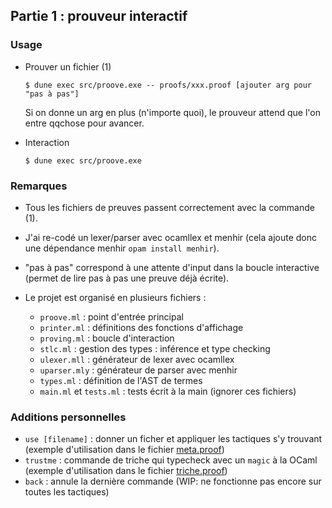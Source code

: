 ## Partie 1 : prouveur interactif

### Usage

- Prouver un fichier (1)
  ```
  $ dune exec src/proove.exe -- proofs/xxx.proof [ajouter arg pour "pas à pas"]
  ```
  Si on donne un arg en plus (n'importe quoi),
  le prouveur attend que l'on entre qqchose pour avancer.

- Interaction
  ```
  $ dune exec src/proove.exe
  ```

### Remarques

- Tous les fichiers de preuves passent correctement avec la commande (1).
- J'ai re-codé un lexer/parser avec ocamllex et menhir (cela ajoute donc une dépendance menhir `opam install menhir`).
- "pas à pas" correspond à une attente d'input dans la boucle interactive (permet de lire pas à pas une preuve déjà écrite).

- Le projet est organisé en plusieurs fichiers :
  + `proove.ml` : point d'entrée principal
  + `printer.ml` : définitions des fonctions d'affichage
  + `proving.ml` : boucle d'interaction
  + `stlc.ml` : gestion des types : inférence et type checking
  + `ulexer.mll` : générateur de lexer avec ocamllex
  + `uparser.mly` : générateur de parser avec menhir
  + `types.ml` : définition de l'AST de termes
  + `main.ml` et `tests.ml` : tests écrit à la main (ignorer ces fichiers)

### Additions personnelles

- `use [filename]` : donner un ficher et appliquer les tactiques s'y trouvant (exemple d'utilisation dans le fichier [meta.proof](proofs/meta.proof))
- `trustme` : commande de triche qui typecheck avec un `magic` à la OCaml (exemple d'utilisation dans le fichier [triche.proof](proofs/triche.proof))
- `back` : annule la dernière commande (WIP: ne fonctionne pas encore sur toutes les tactiques)
